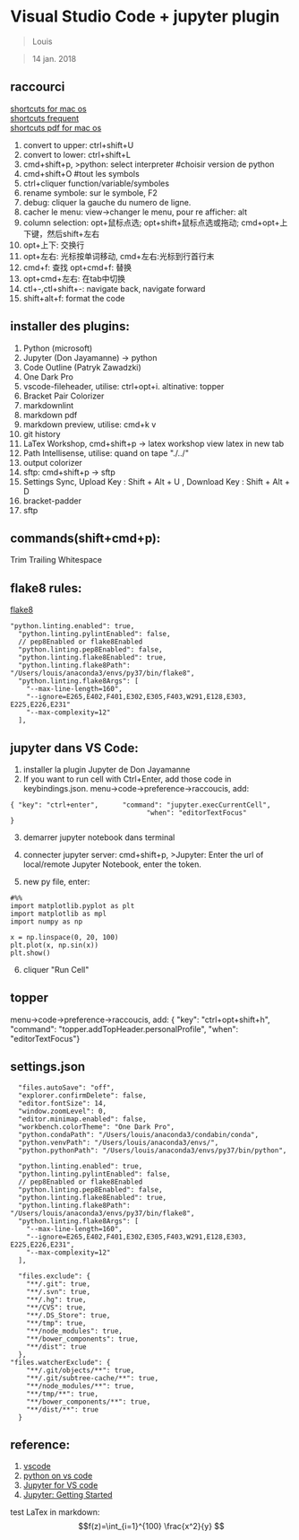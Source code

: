 # Visual Studio Code + jupyter plugin

> Louis

> 14 jan. 2018

## raccourci
[shortcuts for mac os](https://www.jianshu.com/p/99ae6f886da4) </br>
[shortcuts frequent](https://www.zhihu.com/question/37623310) </br>
[shortcuts pdf for mac os](https://code.visualstudio.com/shortcuts/keyboard-shortcuts-macos.pdf) </br>

1. convert to upper: ctrl+shift+U
1. convert to lower: ctrl+shift+L
1. cmd+shift+p, >python: select interpreter #choisir version de python
2. cmd+shift+O #tout les symbols
3. ctrl+cliquer function/variable/symboles
4. rename symbole: sur le symbole, F2
5. debug: cliquer la gauche du numero de ligne.
6. cacher le menu: view->changer le menu, pour re afficher: alt
4. column selection: opt+鼠标点选; opt+shift+鼠标点选或拖动; cmd+opt+上下键，然后shift+左右
8. opt+上下: 交换行
4. opt+左右: 光标按单词移动, cmd+左右:光标到行首行末
4. cmd+f: 查找 opt+cmd+f: 替换
5. opt+cmd+左右: 在tab中切换
6. ctl+-,ctl+shift+-: navigate back, navigate forward
7. shift+alt+f: format the code


## installer des plugins:
1. Python (microsoft)
2. Jupyter (Don Jayamanne) -> python
3. Code Outline (Patryk Zawadzki)
4. One Dark Pro
5. vscode-fileheader, utilise: ctrl+opt+i. altinative: topper
4. Bracket Pair Colorizer
4. markdownlint
4. markdown pdf
4. markdown preview, utilise: cmd+k v
4. git history
4. LaTex Workshop, cmd+shift+p -> latex workshop view latex in new tab
4. Path Intellisense, utilise: quand on tape "./../"
4. output colorizer
5. sftp: cmd+shift+p -> sftp
4. Settings Sync, Upload Key : Shift + Alt + U , Download Key : Shift + Alt + D
5. bracket-padder
6. sftp

## commands(shift+cmd+p):
Trim Trailing Whitespace

## flake8 rules:
[flake8](https://lintlyci.github.io/Flake8Rules/)
```
"python.linting.enabled": true,
  "python.linting.pylintEnabled": false,
  // pep8Enabled or flake8Enabled
  "python.linting.pep8Enabled": false,
  "python.linting.flake8Enabled": true,
  "python.linting.flake8Path": "/Users/louis/anaconda3/envs/py37/bin/flake8",
  "python.linting.flake8Args": [
    "--max-line-length=160",
    "--ignore=E265,E402,F401,E302,E305,F403,W291,E128,E303,  E225,E226,E231"
    "--max-complexity=12"
  ],
```

## jupyter dans VS Code:
1. installer la plugin Jupyter de  Don Jayamanne
2. If you want to run cell with Ctrl+Enter, add those code in keybindings.json.
menu->code->preference->raccoucis, add:
```
{ "key": "ctrl+enter",      "command": "jupyter.execCurrentCell",
                                  "when": "editorTextFocus"
}
```

3. demarrer jupyter notebook dans terminal
4. connecter jupyter server:
cmd+shift+p, >Jupyter: Enter the url of local/remote Jupyter Notebook, enter the token.

5. new py file, enter:
```
#%%
import matplotlib.pyplot as plt
import matplotlib as mpl
import numpy as np

x = np.linspace(0, 20, 100)
plt.plot(x, np.sin(x))
plt.show()
```

6. cliquer "Run Cell"

## topper
menu->code->preference->raccoucis, add:
    { "key": "ctrl+opt+shift+h",      "command": "topper.addTopHeader.personalProfile",
        "when": "editorTextFocus"}

## settings.json
```
  "files.autoSave": "off",
  "explorer.confirmDelete": false,
  "editor.fontSize": 14,
  "window.zoomLevel": 0,
  "editor.minimap.enabled": false,
  "workbench.colorTheme": "One Dark Pro",
  "python.condaPath": "/Users/louis/anaconda3/condabin/conda",
  "python.venvPath": "/Users/louis/anaconda3/envs/",
  "python.pythonPath": "/Users/louis/anaconda3/envs/py37/bin/python",

  "python.linting.enabled": true,
  "python.linting.pylintEnabled": false,
  // pep8Enabled or flake8Enabled
  "python.linting.pep8Enabled": false,
  "python.linting.flake8Enabled": true,
  "python.linting.flake8Path": "/Users/louis/anaconda3/envs/py37/bin/flake8",
  "python.linting.flake8Args": [
    "--max-line-length=160",
    "--ignore=E265,E402,F401,E302,E305,F403,W291,E128,E303,  E225,E226,E231",
    "--max-complexity=12"
  ],

  "files.exclude": {
    "**/.git": true,
    "**/.svn": true,
    "**/.hg": true,
    "**/CVS": true,
    "**/.DS_Store": true,
    "**/tmp": true,
    "**/node_modules": true,
    "**/bower_components": true,
    "**/dist": true
  },
"files.watcherExclude": {
    "**/.git/objects/**": true,
    "**/.git/subtree-cache/**": true,
    "**/node_modules/**": true,
    "**/tmp/**": true,
    "**/bower_components/**": true,
    "**/dist/**": true
  }
```

## reference:
1. [vscode](https://code.visualstudio.com/docs?start=true)
2. [python on vs code](https://code.visualstudio.com/docs/languages/python)
3. [Jupyter for VS code](https://github.com/DonJayamanne/vscodeJupyter)
4. [Jupyter: Getting Started](https://github.com/DonJayamanne/pythonVSCode/wiki/Jupyter:-Getting-Started)

test LaTex in markdown:
$$f(z)=\int_{i=1}^{100} \frac{x^2}{y} $$
